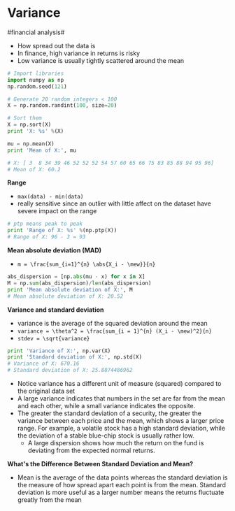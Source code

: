 # Variance
#financial analysis#

* How spread out the data is
* In finance, high variance in returns is risky
* Low variance is usually tightly scattered around the mean

```py
# Import libraries
import numpy as np
np.random.seed(121)

# Generate 20 random integers < 100
X = np.random.randint(100, size=20)

# Sort them
X = np.sort(X)
print 'X: %s' %(X)

mu = np.mean(X)
print 'Mean of X:', mu

# X: [ 3  8 34 39 46 52 52 52 54 57 60 65 66 75 83 85 88 94 95 96]
# Mean of X: 60.2
```

**Range**
* `max(data) - min(data)`
* really sensitive since an outlier with little affect on the dataset have severe impact on the range
```py
# ptp means peak to peak
print 'Range of X: %s' %(np.ptp(X))
# Range of X: 96 - 3 = 93
```

**Mean absolute deviation (MAD)**
* `m = \frac{sum_{i=1}^{n} \abs{X_i - \mew}}{n}`
```py
abs_dispersion = [np.abs(mu - x) for x in X]
M = np.sum(abs_dispersion)/len(abs_dispersion)
print 'Mean absolute deviation of X:', M
# Mean absolute deviation of X: 20.52
```

**Variance and standard deviation**
* variance is the average of the squared deviation around the mean
* `variance = \theta^2 = \frac{sum_{i = 1}^{n} (X_i - \mew)^2}{n}`
* `stdev = \sqrt{variance}`
```py
print 'Variance of X:', np.var(X)
print 'Standard deviation of X:', np.std(X)
# Variance of X: 670.16
# Standard deviation of X: 25.8874486962
```
* Notice variance has a different unit of measure (squared) compared to the original data set
* A large variance indicates that numbers in the set are far from the mean and each other, while a small variance indicates the opposite.
* The greater the standard deviation of a security, the greater the variance between each price and the mean, which shows a larger price range. For example, a volatile stock has a high standard deviation, while the deviation of a stable blue-chip stock is usually rather low.
	* A large dispersion shows how much the return on the fund is deviating from the expected normal returns.

**What's the Difference Between Standard Deviation and Mean?**
* Mean is the average of the data points whereas the standard deviation is the measure of how spread apart each point is from the mean. Standard deviation is more useful as a larger number means the returns fluctuate greatly from the mean

